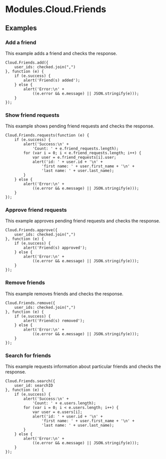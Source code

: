 # Modules.Cloud.Friends

<TypeHeader/>

## Examples

### Add a friend

This example adds a friend and checks the response.

    Cloud.Friends.add({
        user_ids: checked.join(",")
    }, function (e) {
        if (e.success) {
            alert('Friend(s) added');
        } else {
            alert('Error:\n' +
                ((e.error && e.message) || JSON.stringify(e)));
        }
    });

### Show friend requests

This example shows pending friend requests and checks the response.

    Cloud.Friends.requests(function (e) {
        if (e.success) {
            alert('Success:\n' +
                'Count: ' + e.friend_requests.length);
            for (var i = 0; i < e.friend_requests.length; i++) {
                var user = e.friend_requests[i].user;
                alert('id: ' + user.id + '\n' +
                    'first name: ' + user.first_name + '\n' +
                    'last name: ' + user.last_name);
            }
        } else {
            alert('Error:\n' +
                ((e.error && e.message) || JSON.stringify(e)));
        }
    });

### Approve friend requests

This example approves pending friend requests and checks the response.

    Cloud.Friends.approve({
        user_ids: checked.join(",")
    }, function (e) {
        if (e.success) {
            alert('Friend(s) approved');
        } else {
            alert('Error:\n' +
                ((e.error && e.message) || JSON.stringify(e)));
        }
    });

### Remove friends

This example removes friends and checks the response.

    Cloud.Friends.remove({
        user_ids: checked.join(",")
    }, function (e) {
        if (e.success) {
            alert('Friend(s) removed');
        } else {
            alert('Error:\n' +
                ((e.error && e.message) || JSON.stringify(e)));
        }
    });

### Search for friends

This example requests information about particular friends and checks the response.

    Cloud.Friends.search({
        user_id: searchID
    }, function (e) {
        if (e.success) {
            alert('Success:\n' +
                'Count: ' + e.users.length);
            for (var i = 0; i < e.users.length; i++) {
                var user = e.users[i];
                alert('id: ' + user.id + '\n' +
                    'first name: ' + user.first_name + '\n' +
                    'last name: ' + user.last_name);
            }
        } else {
            alert('Error:\n' +
                ((e.error && e.message) || JSON.stringify(e)));
        }
    });

<ApiDocs/>

